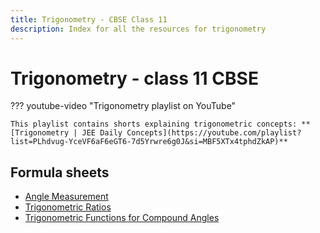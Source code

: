 ```yaml
---
title: Trigonometry - CBSE Class 11
description: Index for all the resources for trigonometry
---
```


# Trigonometry - class 11 CBSE

??? youtube-video "Trigonometry playlist on YouTube"
    
    This playlist contains shorts explaining trigonometric concepts: **[Trigonometry | JEE Daily Concepts](https://youtube.com/playlist?list=PLhdvug-YceVF6aF6eGT6-7d5Yrwre6g0J&si=MBF5XTx4tphdZkAP)**

## Formula sheets
- [Angle Measurement](./formulas/angle-measurement.md)
- [Trigonometric Ratios](./formulas/trigonometric-ratios.md)
- [Trigonometric Functions for Compound Angles](./formulas/trigonometric-functions-for-compound-angles.md)
